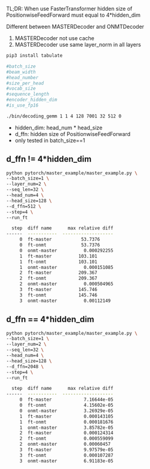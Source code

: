 TL;DR: When use FasterTransformer hidden size of PositionwiseFeedForward must equal to 4*hidden_dim

Different between MASTERDecoder and ONMTDecoder
1. MASTERDecoder not use cache
2. MASTERDecoder use same layer_norm in all layers


```bash
pip3 install tabulate

#batch_size
#beam_width
#head_number
#size_per_head
#vocab_size
#sequence_length
#encoder_hidden_dim
#is_use_fp16

./bin/decoding_gemm 1 1 4 128 7001 32 512 0
```

- hidden_dim: head_num * head_size
- d_ffn: hidden size of PositionwiseFeedForward
- only tested in batch_size==1

## d_ffn != 4*hidden_dim

```bash
python pytorch/master_example/master_example.py \
--batch_size=1 \
--layer_num=2 \
--seq_len=32 \
--head_num=4 \
--head_size=128 \
--d_ffn=512 \
--step=4 \
--run_ft

  step  diff name      max relative diff
------  -----------  -------------------
     0  ft-master           53.7376
     0  ft-onmt             53.7376
     0  onmt-master          0.000292255
     1  ft-master          103.101
     1  ft-onmt            103.101
     1  onmt-master          0.000151085
     2  ft-master          209.367
     2  ft-onmt            209.367
     2  onmt-master          0.000504965
     3  ft-master          145.746
     3  ft-onmt            145.746
     3  onmt-master          0.00112149
```



## d_ffn == 4*hidden_dim

```bash
python pytorch/master_example/master_example.py \
--batch_size=1 \
--layer_num=2 \
--seq_len=32 \
--head_num=4 \
--head_size=128 \
--d_ffn=2048 \
--step=4 \
--run_ft

  step  diff name      max relative diff
------  -----------  -------------------
     0  ft-master            7.16644e-05
     0  ft-onmt              4.15602e-05
     0  onmt-master          3.26929e-05
     1  ft-master            0.000143105
     1  ft-onmt              0.000181676
     1  onmt-master          3.85782e-05
     2  ft-master            0.000124314
     2  ft-onmt              0.000559099
     2  onmt-master          0.00060457
     3  ft-master            9.97579e-05
     3  ft-onmt              0.000107287
     3  onmt-master          6.91183e-05
```
